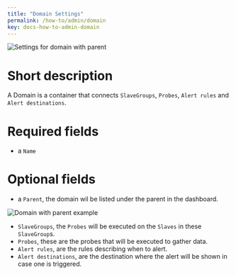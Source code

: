 ```yaml
---
title: "Domain Settings"
permalink: /how-to/admin/domain
key: docs-how-to-admin-domain
---
```


![Settings for domain with parent](/fireping/assets/images/settings_domain_with_parent.png)

# Short description
A Domain is a container that connects `SlaveGroups`, `Probes`, `Alert rules` and `Alert destinations`. 

# Required fields
- a `Name`

# Optional fields
- a `Parent`, the domain wil be listed under the parent in the dashboard.

![Domain with parent example](/fireping/assets/images/domain_with_parent.png)

- `SlaveGroups`, the `Probes` will be executed on the `Slaves` in these `SlaveGroup`s.
- `Probes`, these are the probes that will be executed to gather data.
- `Alert rules`, are the rules describing when to alert.
- `Alert destinations`, are the destination where the alert will be shown in case one is triggered. 
